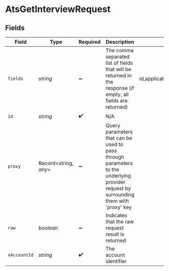 # AtsGetInterviewRequest


## Fields

| Field                                                                                                                                                                       | Type                                                                                                                                                                        | Required                                                                                                                                                                    | Description                                                                                                                                                                 | Example                                                                                                                                                                     |
| --------------------------------------------------------------------------------------------------------------------------------------------------------------------------- | --------------------------------------------------------------------------------------------------------------------------------------------------------------------------- | --------------------------------------------------------------------------------------------------------------------------------------------------------------------------- | --------------------------------------------------------------------------------------------------------------------------------------------------------------------------- | --------------------------------------------------------------------------------------------------------------------------------------------------------------------------- |
| `fields`                                                                                                                                                                    | *string*                                                                                                                                                                    | :heavy_minus_sign:                                                                                                                                                          | The comma separated list of fields that will be returned in the response (if empty, all fields are returned)                                                                | id,application_id,interview_stage_id,interview_stage,status,interview_status,interviewer_ids,interview_parts,interviewers,start_at,end_at,meeting_url,created_at,updated_at |
| `id`                                                                                                                                                                        | *string*                                                                                                                                                                    | :heavy_check_mark:                                                                                                                                                          | N/A                                                                                                                                                                         |                                                                                                                                                                             |
| `proxy`                                                                                                                                                                     | Record<string, *any*>                                                                                                                                                       | :heavy_minus_sign:                                                                                                                                                          | Query parameters that can be used to pass through parameters to the underlying provider request by surrounding them with 'proxy' key                                        |                                                                                                                                                                             |
| `raw`                                                                                                                                                                       | *boolean*                                                                                                                                                                   | :heavy_minus_sign:                                                                                                                                                          | Indicates that the raw request result is returned                                                                                                                           |                                                                                                                                                                             |
| `xAccountId`                                                                                                                                                                | *string*                                                                                                                                                                    | :heavy_check_mark:                                                                                                                                                          | The account identifier                                                                                                                                                      |                                                                                                                                                                             |